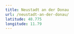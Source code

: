 ```yaml
---
title: Neustadt an der Donau
url: /neustadt-an-der-donau/
latitude: 48.775
longitude: 11.79
---
```

